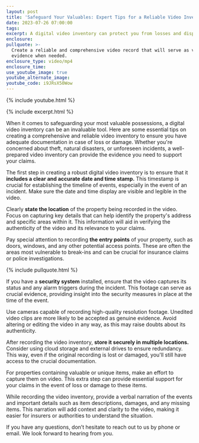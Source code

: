 ```yaml
---
layout: post
title: 'Safeguard Your Valuables: Expert Tips for a Reliable Video Inventory'
date: 2023-07-26 07:00:00
tags:
excerpt: A digital video inventory can protect you from losses and disputes.
enclosure:
pullquote: >-
  Create a reliable and comprehensive video record that will serve as valuable
  evidence when needed.
enclosure_type: video/mp4
enclosure_time:
use_youtube_image: true
youtube_alternate_image:
youtube_code: i9JRsX50Wow
---
```

{% include youtube.html %}

{% include excerpt.html %}

When it comes to safeguarding your most valuable possessions, a digital video inventory can be an invaluable tool. Here are some essential tips on creating a comprehensive and reliable video inventory to ensure you have adequate documentation in case of loss or damage. Whether you're concerned about theft, natural disasters, or unforeseen incidents, a well-prepared video inventory can provide the evidence you need to support your claims.

The first step in creating a robust digital video inventory is to ensure that it **includes a clear and accurate date and time stamp.** This timestamp is crucial for establishing the timeline of events, especially in the event of an incident. Make sure the date and time display are visible and legible in the video.

Clearly **state the location** of the property being recorded in the video. Focus on capturing key details that can help identify the property's address and specific areas within it. This information will aid in verifying the authenticity of the video and its relevance to your claims.

Pay special attention to recording **the entry points** of your property, such as doors, windows, and any other potential access points. These are often the areas most vulnerable to break-ins and can be crucial for insurance claims or police investigations.

{% include pullquote.html %}

If you have a **security system** installed, ensure that the video captures its status and any alarm triggers during the incident. This footage can serve as crucial evidence, providing insight into the security measures in place at the time of the event.

Use cameras capable of recording high-quality resolution footage. Unedited video clips are more likely to be accepted as genuine evidence. Avoid altering or editing the video in any way, as this may raise doubts about its authenticity.

After recording the video inventory, **store it securely in multiple locations.** Consider using cloud storage and external drives to ensure redundancy. This way, even if the original recording is lost or damaged, you'll still have access to the crucial documentation.

For properties containing valuable or unique items, make an effort to capture them on video. This extra step can provide essential support for your claims in the event of loss or damage to these items.

While recording the video inventory, provide a verbal narration of the events and important details such as item descriptions, damages, and any missing items. This narration will add context and clarity to the video, making it easier for insurers or authorities to understand the situation.

If you have any questions, don’t hesitate to reach out to us by phone or email. We look forward to hearing from you.